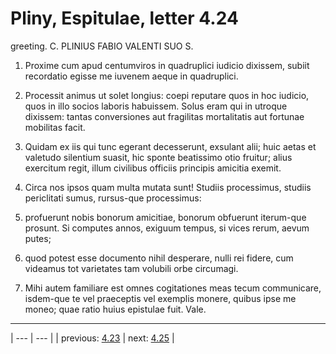 # Pliny, Espitulae, letter 4.24

greeting. C. PLINIUS FABIO VALENTI SUO S.



1. Proxime cum apud centumviros in quadruplici iudicio dixissem, subiit recordatio egisse me iuvenem aeque in quadruplici.



2. Processit animus ut solet longius: coepi reputare quos in hoc iudicio, quos in illo socios laboris habuissem. Solus eram qui in utroque dixissem: tantas conversiones aut fragilitas mortalitatis aut fortunae mobilitas facit.



3. Quidam ex iis qui tunc egerant decesserunt, exsulant alii; huic aetas et valetudo silentium suasit, hic sponte beatissimo otio fruitur; alius exercitum regit, illum civilibus officiis principis amicitia exemit.



4. Circa nos ipsos quam multa mutata sunt! Studiis processimus, studiis periclitati sumus, rursus-que processimus:



5. profuerunt nobis bonorum amicitiae, bonorum obfuerunt iterum-que prosunt. Si computes annos, exiguum tempus, si vices rerum, aevum putes;



6. quod potest esse documento nihil desperare, nulli rei fidere, cum videamus tot varietates tam volubili orbe circumagi.



7. Mihi autem familiare est omnes cogitationes meas tecum communicare, isdem-que te vel praeceptis vel exemplis monere, quibus ipse me moneo; quae ratio huius epistulae fuit. Vale.



---

| --- | --- |
| previous: [4.23](../4.23/) | next: [4.25](../4.25/) |